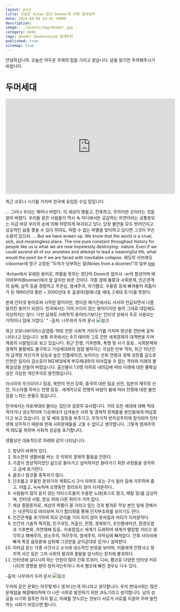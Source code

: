 ```yaml
---
layout: post
title: 오늘은 4chan 밈인 Doomer에 대해 알아보자
date: 2024-04-04 14:41 +0900
description: 
image: ../assets/img/doomer.jpg
category: meme
tags: doomer doomerwojak 염세주의
published: true
sitemap: true
---
```


안녕하십니까. 오늘은 어두운 주제의 밈을 가지고 왔습니다. 글을 읽기전 주의해주시기 바랍니다.

# 두머세대
<iframe width="560" height="315" src="https://www.youtube.com/embed/Aaz4jdlqhSk?si=YtZN-GCXqror8zvJ" title="YouTube video player" frameborder="0" allow="accelerometer; autoplay; clipboard-write; encrypted-media; gyroscope; picture-in-picture; web-share" referrerpolicy="strict-origin-when-cross-origin" allowfullscreen></iframe>

최근 코로나 시기를 거치며 한국에 유입된 수입 밈입니다.



… 그러나 우리는 깨어나 버렸다. 이 세상이 병들고, 잔혹하고, 무의미한 곳이라는 것을 알아 버렸다. 우리들 같은 사람들이 역사 속 어디에서든 공감하는 자연이라는 공통분모는 지금 바로 우리의 손에 의해 허망하게 파괴되고 있다. 당장 불안을 모두 벗어던지고 성공적인 삶을 쫓을 수 있다 하여도, 피할 수 없는 파멸을 맞이하고 있다면 그것이 무슨 소용이 있으랴.
… But we have woken up. We know that the world is a cruel, sick, and meaningless place. The one pure constant throughout history for people like us is what we are now hopelessly destroying- nature. Even if we could ascend all of our anxieties and attempt to lead a meaningful life, what would the point be if we are faced with inevitable collapse.
레딧의 서브레딧 r/doomer에 영구 고정된 "두머가 당부하는 말(Notes from a doomer)"의 일부 <a href="https://www.reddit.com/r/doomer/comments/eqny86/notes_from_a_doomer/?rdt=41134">link</a>


'4chan에서 유래된 용어로, 파멸을 뜻하는 영단어 Doom과 접미사 -er의 합성어며 베이비부머(Boomer)에서 앞 글자만 바꾼 것이다. 각종 경제 불황과 사회문제, 인곤관계의 실패, 실직 등을 경험하고 무관심, 염세주의, 자기혐오, 우울증 등에 빠져들어 외톨이가 된 1980년대 중반 ~ 2000년대 초 출생자(밀레니얼 세대, Z세대 초기)를 뜻한다.

본래 인터넷 용어로써 시작된 말이지만, 영미권 매거진에서도 서서히 언급되면서 나름 알려진 용어가 되었다. 한국에서는 거의 쓰이지 않는 용어이지만 용어 그대로 대입해도 이상하지는 않다. 다만 실제로 사회학적 용어라기보다는 인터넷 상에서 주로 사용되는 기믹이나 밈에 가깝다.' "
-출처: 나무위키 두머 문서
![링크](https://namu.wiki/w/두머)


최근 코로나바이러스감염증-19로 인한 사회적 거리두기를 거치며 청년층 전반에 걸쳐 나타나고 있습니다.
보통 외국에서는 9.11 테러와 그로 인한 세계경제의 대격변을 두머 계층의 시발점으로 보고 있습니다. 최근 전쟁, 기후변화, 폭행 및 사기 등등.. 사회문제와 경제적 불황에도 불구하고 기성세대와의 점점 벌어지는 극심한 빈부 격차, 최근 10년간의 급격한 자산가격 상승과 높은 인플레이션, 늦어지는 은퇴 연령과 경제 성장률 감소로 인한은 일자리 감소등이 MZ세대에게 부모세대와의 따라잡을 수 없는 격차와 미래의 불확실성을 만들어 버렸습니다. 출산율이 1.0명 이하로 내려감에 따라 미래에 대한 불확실성은 극심한 개인주의로 발전했습니다.

러시아의 우크라이나 침공, 북한의 전선 강화, 중국의 대만 침공 선언, 일본의 재무장 선언, 이스라엘 하마스 전쟁 등등.. 세계적으로 전쟁의 바람이 붐에 따라 전쟁에 대한 불안감을 느끼는 분들도 많습니다.

한국에서는 N포세대라 불리는 집단과 굉장히 유사합니다.
거의 모든 세대에 대해 적대적이거나 냉소적이며 기성세대가 남겨놓은 사회 및 경제적 문제들을 본인들에게 떠넘겼다고 보고 있습니다. 성 및 세대 갈등을 부추기고, 무의식적 반지성주의에 침식되어 인터넷에 상주하기 때문에 현재 사회문제들을 고칠 수 없다고 생각합니다. 그렇게 염세주의적 태도를 취하며 사회적 성공을 포기합니다.

생활상은 대표적으로 아래와 같이 나타납니다.

1. 밤낮이 바뀌어 있다.
2. 최소한의 생활비를 버는 것 이외의 경제적 활동을 안한다.
3. 가끔식 정상적이었던 삶으로 돌아가고 싶어하지만 돌아가기 위한 과정들을 생각하고 금세 포기한다.
4. 골초나 알코올 중독자가 많다.
5. 단조롭고 우울한 분위기의 계획도시 구식 아파트 또는 구식 빌라 등에 거주하며 좁고, 어둡고, 눅눅하며 오랫동안 정리되지 않아 지저분하다..
6. 사람들이 많이 듣지 않는 아티스트들의 우울한 노래(포스트 펑크, 메탈 등)를 감상하며, 인터넷 서핑, 망상 외에 다른 취미가 거의 없다.
7. 세상 종말론자로, 세상의 파멸이 올 거라고 믿는 것과 별개로 막상 본인 일에 관해서는 낙관적으로 바라보며 자기 합리화를 통해 인지부조화를 보이기도 한다.
8. 인간관계를 포기하여 외모 관리를 거의 하지 않아 옷차림과 머리가 지저분하다.
9. 인간의 기술적 특이점, 인구과잉, 저출산, 전쟁, 경제위기, 초인플레이션, 환경오염과 기후변화 ,자연재해 등등.. 아포칼립스 세계가 도래하여 세계가 멸망할 거라고 생각하고 패배주의, 냉소주의, 허무주의, 염세주의, 자학심에 빠져있다. 간혹 사이비에 빠져 특정 음모론에 심취해 그것만을 곧이곧대로 믿거나 설파한다.
10. 이따금 듣는 각종 사건사고 소식에 냉소적인 반응을 보이며, 이들에게 인명사고 정치적 사건 등은 그저 사회의 붕괴와 종말을 암시하는 장치에 불과하다.
11. 인터넷에 살다시피 하는 인원이 많아 간혹 트위터, 디씨, 펨코등 다양한 인터넷 커뮤니티의 영향을 받아 정치극단주의나 자국 혐오에 빠진 경우도 다수 있다.

-출처: 나무위키 두머 문서
![링크](https://namu.wiki/w/두머)

두머와 같은 문화는 아무렇게나 생겨나는게 아니라고 생각합니다.
우리 현대사회는 많은 문제점을 해결해야하며 더 나은 사회로 발전하기 위한 과도기라고 생각합니다.
남의 성공을 시기와 질투만 하지 말고, 아래를 짓누르는 것보다 서로가 서로를 이끌어 주며 발전하는 사회가 되었으면 합니다.
